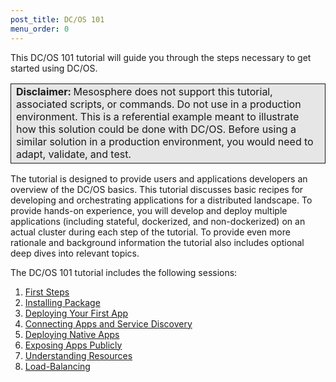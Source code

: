 ```yaml
---
post_title: DC/OS 101
menu_order: 0
---
```


This DC/OS 101 tutorial will guide you through the steps necessary to get started using DC/OS.

<table class="table" bgcolor="#E6E6E6"> <tr> <td style="border-left: thin solid; border-top: thin solid; border-bottom: thin solid;border-right: thin solid;"><b>Disclaimer:</b> Mesosphere does not support this tutorial, associated scripts, or commands. Do not use in a production environment. This is a referential example meant to illustrate how this solution could be done with DC/OS. Before using a similar solution in a production environment, you would need to adapt, validate, and test.</td> </tr> </table>

The tutorial is designed to provide users and applications developers an overview of the DC/OS basics. This tutorial discusses basic recipes for developing and orchestrating applications for a distributed landscape. To provide hands-on experience, you will develop and deploy multiple applications (including stateful, dockerized, and non-dockerized) on an actual cluster during each step of the tutorial. To provide even more rationale and background information the tutorial also includes optional deep dives into relevant topics.


The DC/OS 101 tutorial includes the following sessions:

1. [First Steps][1]
1. [Installing Package][2]
1. [Deploying Your First App][3]
1. [Connecting Apps and Service Discovery][4]
1. [Deploying Native Apps][5]
1. [Exposing Apps Publicly][6]
1. [Understanding Resources][7]
1. [Load-Balancing][8]

[1]: /docs/1.10/tutorials/dcos-101/cli/
[2]: /docs/1.10/tutorials/dcos-101/redis-package/
[3]: /docs/1.10/tutorials/dcos-101/app1/
[4]: /docs/1.10/tutorials/dcos-101/service-discovery/
[5]: /docs/1.10/tutorials/dcos-101/app2/
[6]: /docs/1.10/tutorials/dcos-101/marathon-lb/
[7]: /docs/1.10/tutorials/dcos-101/resources/
[8]: /docs/1.10/tutorials/dcos-101/loadbalancing/
